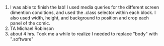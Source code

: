 1. I was able to finish the lab! I used media queries for the different screen dimention conditions, and used the .class selector within each block. I also used width, height, and background to position and crop each panel of the comic. 
2. TA Michael Robinson
3. about 4 hrs. Took me a while to realize I needed to replace "body" with ".software"
